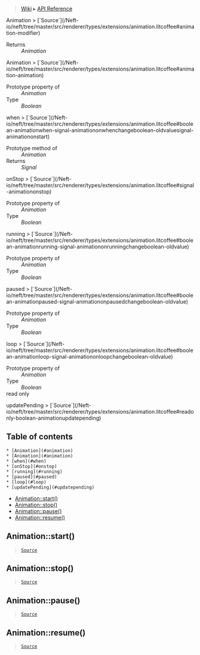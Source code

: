 > [Wiki](Home) ▸ [API Reference](API-Reference)

<dl></dl>
Animation
> [`Source`](/Neft-io/neft/tree/master/src/renderer/types/extensions/animation.litcoffee#animation-modifier)

<dl><dt>Returns</dt><dd><i>Animation</i></dd></dl>
Animation
> [`Source`](/Neft-io/neft/tree/master/src/renderer/types/extensions/animation.litcoffee#animation-animation)

<dl><dt>Prototype property of</dt><dd><i>Animation</i></dd><dt>Type</dt><dd><i>Boolean</i></dd></dl>
when
> [`Source`](/Neft-io/neft/tree/master/src/renderer/types/extensions/animation.litcoffee#boolean-animationwhen-signal-animationonwhenchangeboolean-oldvaluesignal-animationonstart)

<dl><dt>Prototype method of</dt><dd><i>Animation</i></dd><dt>Returns</dt><dd><i>Signal</i></dd></dl>
onStop
> [`Source`](/Neft-io/neft/tree/master/src/renderer/types/extensions/animation.litcoffee#signal-animationonstop)

<dl><dt>Prototype property of</dt><dd><i>Animation</i></dd><dt>Type</dt><dd><i>Boolean</i></dd></dl>
running
> [`Source`](/Neft-io/neft/tree/master/src/renderer/types/extensions/animation.litcoffee#boolean-animationrunning-signal-animationonrunningchangeboolean-oldvalue)

<dl><dt>Prototype property of</dt><dd><i>Animation</i></dd><dt>Type</dt><dd><i>Boolean</i></dd></dl>
paused
> [`Source`](/Neft-io/neft/tree/master/src/renderer/types/extensions/animation.litcoffee#boolean-animationpaused-signal-animationonpausedchangeboolean-oldvalue)

<dl><dt>Prototype property of</dt><dd><i>Animation</i></dd><dt>Type</dt><dd><i>Boolean</i></dd></dl>
loop
> [`Source`](/Neft-io/neft/tree/master/src/renderer/types/extensions/animation.litcoffee#boolean-animationloop-signal-animationonloopchangeboolean-oldvalue)

<dl><dt>Prototype property of</dt><dd><i>Animation</i></dd><dt>Type</dt><dd><i>Boolean</i></dd><dt>read only</dt></dl>
updatePending
> [`Source`](/Neft-io/neft/tree/master/src/renderer/types/extensions/animation.litcoffee#readonly-boolean-animationupdatepending)

## Table of contents
    * [Animation](#animation)
    * [Animation](#animation)
    * [when](#when)
    * [onStop](#onstop)
    * [running](#running)
    * [paused](#paused)
    * [loop](#loop)
    * [updatePending](#updatepending)
  * [Animation::start()](#animationstart)
  * [Animation::stop()](#animationstop)
  * [Animation::pause()](#animationpause)
  * [Animation::resume()](#animationresume)

Animation::start()
------------------

> [`Source`](/Neft-io/neft/tree/master/src/renderer/types/extensions/animation.litcoffee#animationstart)

Animation::stop()
-----------------

> [`Source`](/Neft-io/neft/tree/master/src/renderer/types/extensions/animation.litcoffee#animationstop)

Animation::pause()
------------------

> [`Source`](/Neft-io/neft/tree/master/src/renderer/types/extensions/animation.litcoffee#animationpause)

Animation::resume()
-------------------

> [`Source`](/Neft-io/neft/tree/master/src/renderer/types/extensions/animation.litcoffee#animationresume)

